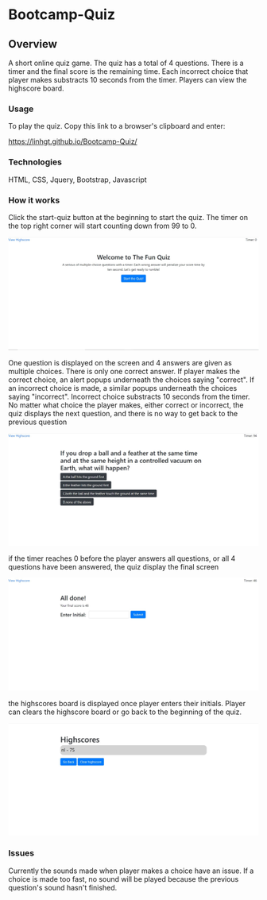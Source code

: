# Bootcamp-Quiz

## Overview

A short online quiz game. The quiz has a total of 4 questions. There is a timer and the final score is the remaining time. Each incorrect choice that player makes substracts 10 seconds from the timer. Players can view the highscore board.

### Usage

To play the quiz. Copy this link to a browser's clipboard and enter:

https://linhgt.github.io/Bootcamp-Quiz/

### Technologies

HTML, CSS, Jquery, Bootstrap, Javascript

### How it works

Click the start-quiz button at the beginning to start the quiz. The timer on the top right corner will start counting down from 99 to 0. 

![main-screen](./Assets/img/mainscreen.JPG)

One question is displayed on the screen and 4 answers are given as multiple choices. There is only one correct answer. If player makes the correct choice, an alert popups underneath the choices saying "correct". If an incorrect choice is made, a similar popups underneath the choices saying "incorrect". Incorrect choice substracts 10 seconds from the timer. No matter what choice the player makes, either correct or incorrect, the quiz displays the next question, and there is no way to get back to the previous question

![Question](./Assets/img/Question.JPG)

if the timer reaches 0 before the player answers all questions, or all 4 questions have been answered, the quiz display the final screen

![final-screen](./Assets/img/finish.JPG)

the highscores board is displayed once player enters their initials. Player can clears the highscore board or go back to the beginning of the quiz.

![highscores](./Assets/img/highscores.JPG)

### Issues

Currently the sounds made when player makes a choice have an issue. If a choice is made too fast, no sound will be played because the previous question's sound hasn't finished.


